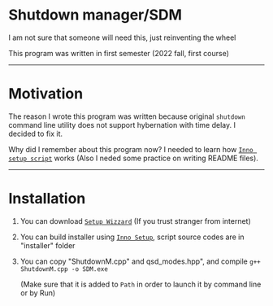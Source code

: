 # Shutdown manager/SDM

I am not sure that someone will need this, just reinventing the wheel

This program was written in first semester (2022 fall, first course)

---

# Motivation

The reason I wrote this program was written because original `shutdown` command line utility does not support hybernation with time delay. I decided to fix it.

Why did I remember about this program now? I needed to learn how [`Inno setup script`](https://jrsoftware.org/isinfo.php) works (Also I neded some practice on writing README files).

---

# Installation

1. You can download [`Setup Wizzard`](https://github.com/Zhassulan1/SDM/blob/main/installer/SDM%20setup.exe) (If you trust stranger from internet)

2. You can build installer using [`Inno Setup`](https://jrsoftware.org/isinfo.php), script source codes are in "installer" folder

3. You can copy "ShutdownM.cpp" and qsd_modes.hpp", and compile `g++ ShutdownM.cpp -o SDM.exe`

   (Make sure that it is added to `Path` in order to launch it by command line or by Run)
